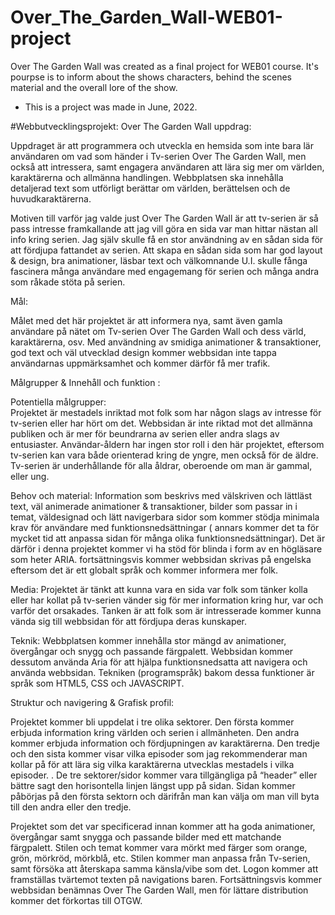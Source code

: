 # Over_The_Garden_Wall-WEB01-project
Over The Garden Wall was created as a final project for WEB01 course. It's pourpse is to inform about the shows characters, behind the scenes material and the overall lore of the show.


- This is a project was made in June, 2022.

#Webbutvecklingsprojekt:
Over The Garden Wall 
uppdrag: 

Uppdraget är att programmera och utveckla en hemsida som inte bara lär användaren om vad som händer i Tv-serien Over The Garden Wall, men också att intressera, samt engagera användaren att lära sig mer om världen, karaktärerna och allmänna handlingen. Webbplatsen ska innehålla detaljerad text som utförligt berättar om världen, berättelsen och de huvudkaraktärerna. 

Motiven till varför jag valde just Over The Garden Wall är att tv-serien är så pass intresse framkallande att jag vill göra en sida var man hittar nästan all info kring serien. Jag själv skulle få en stor användning av en sådan sida för att fördjupa fattandet av serien. Att skapa en sådan sida som har god layout & design, bra animationer, läsbar text och välkomnande U.I. skulle fånga fascinera många användare med engagemang för serien och många andra som råkade stöta på serien.

Mål:

Målet med det här projektet är att informera nya, samt även gamla användare på nätet om Tv-serien Over The Garden Wall och dess värld, karaktärerna, osv. Med användning av smidiga animationer & transaktioner, god text och väl utvecklad design kommer webbsidan inte tappa användarnas uppmärksamhet och kommer därför få mer trafik.

Målgrupper & Innehåll och funktion :

Potentiella målgrupper:  
Projektet är mestadels inriktad mot folk som har någon slags av intresse för tv-serien eller har hört om det. Webbsidan är inte riktad mot det allmänna publiken och är mer för beundrarna av serien eller andra slags av entusiaster. Användar-åldern har ingen stor roll i den här projektet, eftersom tv-serien kan vara både orienterad kring de yngre, men också för de äldre. Tv-serien är underhållande för alla åldrar, oberoende om man är gammal, eller ung. 

Behov och material: 
Information som beskrivs med välskriven och lättläst text, väl animerade animationer & transaktioner, bilder som passar in i temat, väldesignad och lätt navigerbara sidor som kommer stödja minimala krav för användare med funktionsnedsättningar ( annars kommer det ta för mycket tid att anpassa sidan för många olika funktionsnedsättningar). Det är därför i denna projektet kommer vi ha stöd för blinda i form av en högläsare som heter ARIA. fortsättningsvis kommer webbsidan skrivas på engelska eftersom det är ett globalt språk och kommer informera mer folk. 

Media: 
Projektet är tänkt att kunna vara en sida var folk som tänker kolla eller har kollat på tv-serien vänder sig för mer information kring hur, var och varför det orsakades. Tanken är att folk som är intresserade kommer kunna vända sig till webbsidan för att fördjupa deras kunskaper. 



Teknik: 
Webbplatsen kommer innehålla stor mängd av animationer, övergångar och snygg och passande färgpalett. Webbsidan kommer dessutom använda Aria för att hjälpa funktionsnedsatta att navigera och använda webbsidan. Tekniken (programspråk) bakom dessa funktioner är språk som HTML5, CSS och JAVASCRIPT. 


Struktur och navigering & Grafisk profil:

Projektet kommer bli uppdelat i tre olika sektorer. Den första kommer erbjuda information kring världen och serien i allmänheten. Den andra kommer erbjuda information och  fördjupningen av karaktärerna. Den tredje och den sista kommer visar vilka  episoder som jag rekommenderar man kollar på för att lära sig vilka karaktärerna utvecklas mestadels i vilka episoder. . De tre sektorer/sidor kommer vara tillgängliga på “header” eller bättre sagt den horisontella linjen längst upp på sidan. Sidan kommer påbörjas på den första sektorn och därifrån man kan välja om man vill byta till den andra eller den tredje. 

Projektet som det var specificerad innan kommer att ha goda animationer, övergångar samt snygga och passande bilder med ett matchande färgpalett. Stilen och temat kommer vara mörkt med färger som orange, grön, mörkröd, mörkblå, etc. Stilen kommer man anpassa från Tv-serien, samt försöka att återskapa samma känsla/vibe som det. Logon kommer att framställas tvärtemot texten på navigations baren. Fortsättningsvis kommer webbsidan benämnas Over The Garden Wall, men för lättare distribution kommer det förkortas till OTGW.


